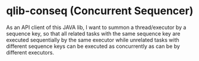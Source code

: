 # qlib-conseq (Concurrent Sequencer)

As an API client of this JAVA lib, I want to summon a thread/executor by a sequence key, so that all related tasks with the same sequence key are executed sequentially by the same executor while unrelated tasks with different sequence keys can be executed as concurrently as can be by different executors.
